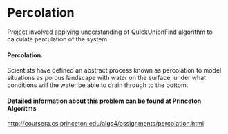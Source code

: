 # Percolation
Project involved applying understanding of QuickUnionFind algorithm to calculate perculation of the system. 
#### Percolation.
Scientists have defined an abstract process known as percolation to model situations as porous landscape with water
on the surface, under what conditions will the water be able to drain through to the bottom.

#### Detailed information about this problem can be found at Princeton Algoritms
http://coursera.cs.princeton.edu/algs4/assignments/percolation.html
